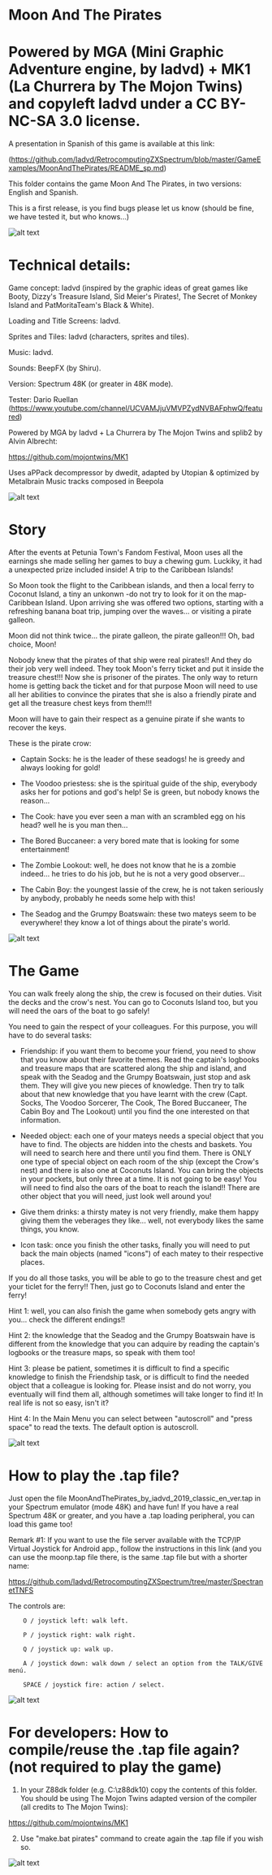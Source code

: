 # Moon And The Pirates

# Powered by MGA (Mini Graphic Adventure engine, by Iadvd) + MK1 (La Churrera by The Mojon Twins) and copyleft Iadvd under a CC BY-NC-SA 3.0 license.

A presentation in Spanish of this game is available at this link:

(https://github.com/Iadvd/RetrocomputingZXSpectrum/blob/master/GameExamples/MoonAndThePirates/README_sp.md)

This folder contains the game Moon And The Pirates, in two versions: English and Spanish.

This is a first release, is you find bugs please let us know (should be fine, we have tested it, but who knows...)

![alt text](https://github.com/Iadvd/RetrocomputingZXSpectrum/blob/master/GameExamples/MoonAndThePirates/MATP1.png)

# Technical details:

Game concept: Iadvd (inspired by the graphic ideas of great games like Booty, Dizzy's Treasure Island, Sid Meier's Pirates!, The Secret of Monkey Island and PatMoritaTeam's Black & White).

Loading and Title Screens: Iadvd.

Sprites and Tiles: Iadvd (characters, sprites and tiles).

Music: Iadvd.

Sounds: BeepFX (by Shiru).

Version: Spectrum 48K (or greater in 48K mode).

Tester: Dario Ruellan (https://www.youtube.com/channel/UCVAMJjuVMVPZydNVBAFphwQ/featured)

Powered by MGA by Iadvd + La Churrera by The Mojon Twins and splib2 by Alvin Albrecht:

https://github.com/mojontwins/MK1

Uses aPPack decompressor by dwedit, adapted by Utopian & optimized by Metalbrain
Music tracks composed in Beepola

![alt text](https://github.com/Iadvd/RetrocomputingZXSpectrum/blob/master/GameExamples/MoonAndThePirates/MATP2.png)

# Story

After the events at Petunia Town's Fandom Festival, Moon uses all the earnings she made selling her games to buy a chewing gum. Luckiky, it had a unexpected prize included inside! A trip to the Caribbean Islands! 

So Moon took the flight to the Caribbean islands, and then a local ferry to Coconut Island, a tiny an unkonwn -do not try to look for it on the map- Caribbean Island. Upon arriving she was offered two options, starting with a refreshing banana boat trip, jumping over the waves... or visiting a pirate galleon.

Moon did not think twice... the pirate galleon, the pirate galleon!!! Oh, bad choice, Moon!

Nobody knew that the pirates of that ship were real pirates!! And they do their job very well indeed. They took Moon's ferry ticket and put it inside the treasure chest!!! Now she is prisoner of the pirates. The only way to return home is getting back the ticket and for that purpose Moon will need to use all her abilities to convince the pirates that she is also a friendly pirate and get all the treasure chest keys from them!!!

Moon will have to gain their respect as a genuine pirate if she wants to recover the keys. 

These is the pirate crow:

- Captain Socks: he is the leader of these seadogs! he is greedy and always looking for gold!

- The Voodoo priestess: she is the spiritual guide of the ship, everybody asks her for potions and god's help! Se is green, but nobody knows the reason...

- The Cook: have you ever seen a man with an scrambled egg on his head? well he is you man then...

- The Bored Buccaneer: a very bored mate that is looking for some entertainment!

- The Zombie Lookout: well, he does not know that he is a zombie indeed... he tries to do his job, but he is not a very good observer...

- The Cabin Boy: the youngest lassie of the crew, he is not taken seriously by anybody, probably he needs some help with this! 

- The Seadog and the Grumpy Boatswain: these two mateys seem to be everywhere! they know a lot of things about the pirate's world.

![alt text](https://github.com/Iadvd/RetrocomputingZXSpectrum/blob/master/GameExamples/MoonAndThePirates/MATP3.png)

# The Game

You can walk freely along the ship, the crew is focused on their duties. Visit the decks and the crow's nest. You can go to Coconuts Island too, but you will need the oars of the boat to go safely! 
 
You need to gain the respect of your colleagues. For this purpose, you will have to do several tasks:

- Friendship: if you want them to become your friend, you need to show that you know about their favorite themes. Read the captain's logbooks and treasure maps that are scattered along the ship and island, and speak with the Seadog and the Grumpy Boatswain, just stop and ask them. They will give you new pieces of knowledge. Then try to talk about that new knowledge that you have learnt with the crew (Capt. Socks, The Voodoo Sorcerer, The Cook, The Bored Buccaneer, The Cabin Boy and The Lookout) until you find the one interested on that information.

- Needed object: each one of your mateys needs a special object that you have to find. The objects are hidden into the chests and baskets. You will need to search here and there until you find them. There is ONLY one type of special object on each room of the ship (except the Crow's nest) and there is also one at Coconuts Island. You can bring the objects in your pockets, but only three at a time. It is not going to be easy! You will need to find also the oars of the boat to reach the island!! There are other object that you will need, just look well around you!

- Give them drinks: a thirsty matey is not very friendly, make them happy giving them the veberages they like... well, not everybody likes the same things, you know.

- Icon task: once you finish the other tasks, finally you will need to put back the main objects (named "icons") of each matey to their respective places.

If you do all those tasks, you will be able to go to the treasure chest and get your ticlet for the ferry!! Then, just go to Coconuts Island and enter the ferry!

Hint 1: well, you can also finish the game when somebody gets angry with you... check the different endings!!

Hint 2: the knowledge that the Seadog and the Grumpy Boatswain have is different from the knowledge that you can adquire by reading the captain's logbooks or the treasure maps, so speak with them too!

Hint 3: please be patient, sometimes it is difficult to find a specific knowledge to finish the Friendship task, or is difficult to find the needed object that a colleague is looking for. Please insist and do not worry, you eventually will find them all, although sometimes will take longer to find it! In real life is not so easy, isn't it?

Hint 4: In the Main Menu you can select between "autoscroll" and "press space" to read the texts. The default option is autoscroll.

![alt text](https://github.com/Iadvd/RetrocomputingZXSpectrum/blob/master/GameExamples/MoonAndThePirates/MATP4.png)

# How to play the .tap file?

Just open the file MoonAndThePirates_by_iadvd_2019_classic_en_ver.tap in your Spectrum emulator (mode 48K) and have fun! If you have a real Spectrum 48K or greater, and you have a .tap loading peripheral, you can load this game too! 

Remark #1: If you want to use the file server available with the TCP/IP Virtual Joystick for Android app., follow the instructions in this link (and you can use the moonp.tap file there, is the same .tap file but with a shorter name:

https://github.com/Iadvd/RetrocomputingZXSpectrum/tree/master/SpectranetTNFS

The controls are:

      	O / joystick left: walk left.

      	P / joystick right: walk right.

      	Q / joystick up: walk up.

      	A / joystick down: walk down / select an option from the TALK/GIVE menú.

      	SPACE / joystick fire: action / select.
	  
![alt text](https://github.com/Iadvd/RetrocomputingZXSpectrum/blob/master/GameExamples/MoonAndThePirates/MATP5.png)

# For developers: How to compile/reuse the .tap file again? (not required to play the game)

1. In your Z88dk folder (e.g. C:\z88dk10) copy the contents of this folder. You should be using The Mojon Twins adapted version of the compiler (all credits to The Mojon Twins):

https://github.com/mojontwins/MK1

2. Use "make.bat pirates" command to create again the .tap file if you wish so.

![alt text](https://github.com/Iadvd/RetrocomputingZXSpectrum/blob/master/GameExamples/MoonAndThePirates/MATP6.png)
